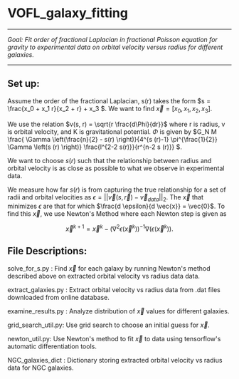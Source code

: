 # VOFL_galaxy_fitting

---
*Goal: Fit order of fractional Laplacian in fractional Poisson equation for gravity to experimental data on orbital velocity versus radius for different galaxies.*

---

## Set up:

Assume the order of the fractional Laplacian, s(r) takes the form $s = \frac{x_0 + x_1 r}{x_2 + r} + x_3 $.  We want to find $\vec{x}  = [x_0, x_1, x_2, x_3]$.

We use the relation $v(s, r) = \sqrt{r \frac{d\Phi}{dr}}$ where r is radius, v is orbital velocity, and K is gravitational potential.  $\Phi$ is given by $G_N M \frac{ \Gamma \left(\frac{n}{2} - s(r) \right)}{4^{s (r)-1} \pi^{\frac{1}{2}} \Gamma \left(s (r) \right)} \frac{l^{2-2 s(r)}}{r^{n-2 s (r)}} $. 

We want to choose $s(r)$ such that the relationship between radius and orbital velocity is as close as possible to what we observe in experimental data.

We measure how far $s(r)$ is from capturing the true relationship for a set of radii and orbital velocities as $\epsilon = || \vec{v} (s, \vec{r}) - \vec{v}_{data} ||_2$.  The $\vec{x}$ that minimizes $\epsilon$ are that for which $\frac{d \epsilon}{d \vec{x}} = \vec{0}$.  To find this $\vec{x}$, we use Newton's Method where each Newton step is given as 

$$\vec{x}^{k+1} = \vec{x}^{k}- \left(\nabla^2 \epsilon(\vec{x}^{k})\right)^{-1} \nabla(\epsilon(\vec{x}^{k})).$$

## File Descriptions:
solve_for_s.py : Find $\vec{x}$ for each galaxy by running Newton's method described above on extracted orbital velocity vs radius data data. 

extract_galaxies.py : Extract orbital velocity vs radius data from .dat files downloaded from online database.

examine_results.py : Analyze distribution of $\vec{x}$ values for different galaxies.

grid_search_util.py: Use grid search to choose an initial guess for $\vec{x}$.

newton_util.py: Use Newton's method to fit $\vec{x}$ to data using tensorflow's automatic differentiation tools.

NGC_galaxies_dict : Dictionary storing extracted orbital velocity vs radius data for NGC galaxies.
